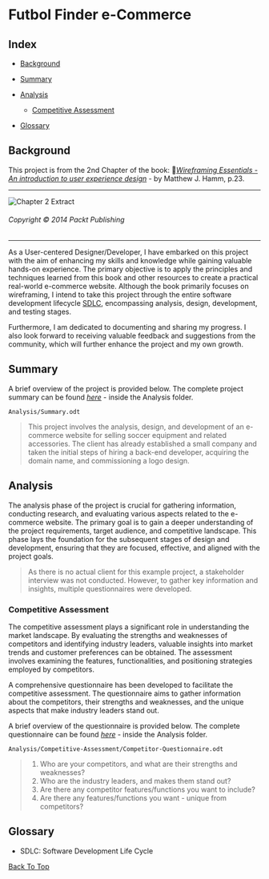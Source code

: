 # Futbol Finder e-Commerce

## Index

- [Background](#background)

- [Summary](#summary)

- [Analysis](#analysis)

  - [Competitive Assessment](#competitive-assessment)

- [Glossary](#glossary)


## Background

This project is from the 2nd Chapter of the book: 🔗[*Wireframing Essentials - An introduction to user experience design*](https://www.packtpub.com/product/wireframing-essentials/9781849698542 "Go To Book") - by Matthew J. Hamm, p.23.

---

![Chapter 2 Extract](https://i.imgur.com/OoURWZX.png)
###### Copyright © 2014 Packt Publishing

---

As a User-centered Designer/Developer, I have embarked on this project with the aim of enhancing my skills and knowledge while gaining valuable hands-on experience. The primary objective is to apply the principles and techniques learned from this book and other resources to create a practical real-world e-commerce website. Although the book primarily focuses on wireframing, I intend to take this project through the entire software development lifecycle [SDLC][SDLC], encompassing analysis, design, development, and testing stages.

Furthermore, I am dedicated to documenting and sharing my progress. I also look forward to receiving valuable feedback and suggestions from the community, which will further enhance the project and my own growth.

## Summary

A brief overview of the project is provided below. The complete project summary can be found [*here*](./Analysis/Summary.odt) - inside the Analysis folder. 

```
Analysis/Summary.odt
```


> This project involves the analysis, design, and development of an e-commerce website for selling soccer equipment and related accessories. The client has already established a small company and taken the initial steps of hiring a back-end developer, acquiring the domain name, and commissioning a logo design.

## Analysis

The analysis phase of the project is crucial for gathering information, conducting research, and evaluating various aspects related to the e-commerce website. The primary goal is to gain a deeper understanding of the project requirements, target audience, and competitive landscape. This phase lays the foundation for the subsequent stages of design and development, ensuring that they are focused, effective, and aligned with the project goals.

>As there is no actual client for this example project, a stakeholder interview was not conducted. However, to gather key information and insights, multiple questionnaires were developed.

### Competitive Assessment

The competitive assessment plays a significant role in understanding the market landscape. By evaluating the strengths and weaknesses of competitors and identifying industry leaders, valuable insights into market trends and customer preferences can be obtained. The assessment involves examining the features, functionalities, and positioning strategies employed by competitors.

A comprehensive questionnaire has been developed to facilitate the competitive assessment. The questionnaire aims to gather information about the competitors, their strengths and weaknesses, and the unique aspects that make industry leaders stand out.

A brief overview of the questionnaire is provided below. The complete questionnaire can be found [*here*](./Analysis/Competitive-Assessment/Competitor-Questionnaire.odt) - inside the Analysis folder.

```
Analysis/Competitive-Assessment/Competitor-Questionnaire.odt
```


> 1. Who are your competitors, and what are their strengths and weaknesses?
> 2. Who are the industry leaders, and makes them stand out?
> 3. Are there any competitor features/functions you want to include?
> 4. Are there any features/functions you want - unique from competitors?

## Glossary

[SDLC]: #* "Software Development Life Cycle"
- SDLC: Software Development Life Cycle

[Back To Top](#)
